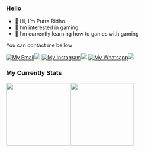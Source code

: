 ### Hello
- 👋 Hi, I’m Putra Ridho
- 👀 I’m interested in gaming
- 🌱 I’m currently learning how to games with gaming

You can contact me bellow

[![My Email](https://img.shields.io/badge/-white?style=for-the-badge&logo=gmail&logoColor=red)![](https://img.shields.io/badge/Gmail-red?style=for-the-badge)](mailto:putraprp8@gmail.com)
[![My Instagram](https://img.shields.io/badge/-white?style=for-the-badge&logo=instagram&logoColor=ff3050)![](https://img.shields.io/badge/Instagram-ff3251?style=for-the-badge)](https://www.instagram.com/putrapangestu87)
[![My Whatsapp](https://img.shields.io/badge/-white?style=for-the-badge&logo=whatsapp&logoColor=success)![](https://img.shields.io/badge/Whatsapp-success?style=for-the-badge)](https://wa.me/6289616709191)

<!---
Candrandika/Candrandika is a ✨ special ✨ repository because its `README.md` (this file) appears on your GitHub profile.
You can click the Preview link to take a look at your changes.
--->

### My Currently Stats
<div class="badge">
  <img src="https://github-readme-stats.vercel.app/api?username=putrapangestu&show_icons=true&theme=algolia&hide_border=true" height="170px"/>
  <img src="https://github-readme-stats.vercel.app/api/top-langs/?username=putrapangestu&layout=compact&theme=algolia&hide_border=true" height="170px"/>
</div>
